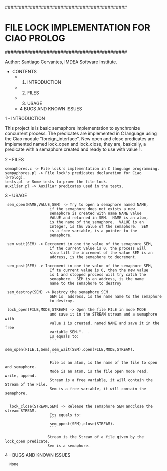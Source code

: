 ############################################
# FILE LOCK IMPLEMENTATION FOR CIAO PROLOG #
############################################

Author: Santiago Cervantes, IMDEA Software Institute.

* CONTENTS
  * 1. INTRODUCTION
  * 2. FILES
  * 3. USAGE
  * 4 BUGS AND KNOWN ISSUES

1 - INTRODUCTION

   This project is is basic semaphore implementation to synchronize
   concurrent process.  The predicates are implemented in C language
   using the Ciao module "foreign_interface".  New open and close
   predicates are implemented named lock_open and lock_close, they
   are, basically, a predicate with a semaphore created and ready to
   use with value 1.


2 - FILES
    
    semaphores.c -> File lock's implementation in C language programming.
    sempaphores.pl -> File lock's predicates declaration for Ciao (Prolog).
    tests.pl -> Some tests to prove the file lock.
    auxiliar.pl -> Auxiliar predicates used in the tests.

3 - USAGE

     sem_open(NAME,VALUE,SEM) -> Try to open a semaphore named NAME,
                        if the semaphore does not exists a new
                        semaphore is created with name NAME value
                        VALUE and returned in SEM.  NAME is an atom,
                        is the name of the semaphore.  VALUE is an
                        Integer, is thu value of the semaphore.  SEM
                        is a free variable, is a pointer to the
                        semaphore.

     sem_wait(SEM) -> Decrement in one the value of the semaphore SEM,
                        if the current value is 0, the process will
                        stop till the increment of the value SEM is an
                        address, is the semaphore to decrement.

     sem_post(SEM) -> Increment in one the value of the semaphore SEM,
                        If te current value is 0, then the new value
                        is 1 and stopped process will try catch the
                        semaphore.  SEM is an address, is the name
                        name to the semaphore to destroy
     
     sem_destroy(SEM) -> Destroy the semaphore SEM.
                        SEM is  address, is the name name to the semaphore
                        to destroy.

     lock_open(FILE,MODE,STREAM) -> Open the file FILE in mode MODE
                        and save it in the STREAM stream and a semaphore with
                        value 1 is created, named NAME and save it in the free
                        variable SEM.".  . 
                        Is equals to: 
                        ```
                        sem_open(FILE,1,Sem),sem_wait(SEM),open(FILE,MODE,STREAM).
                        ```
                        
                        File is an atom, is the name of the file to open and semaphore.
                        Mode is an atom, is the file open mode read, write, append.
                        Stream is a free variable, it will contain the Stream of the File.
                        Sem is a free variable, it will contain the semaphore.

     
      lock_close(STREAM,SEM) -> Release the semaphore SEM andclose the stream STREAM. 
                        Its equals to:
                        ```
                        sem_ppost(SEM),close(STREAM).
                        ```

                       Stream is the Stream of a file given by the lock_open predicate.
                       Sem is a semaphore.


4 - BUGS AND KNOWN ISSUES

      None